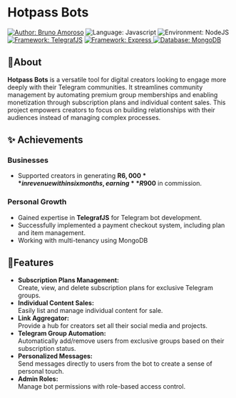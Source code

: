 
# Hotpass Bots
 
 [![Author: Bruno Amoroso](https://img.shields.io/badge/Bruno%20Amoroso-14b8a6?label=Author&style=for-the-badge)](https://www.linkedin.com/in/amorosobruno) ![Language: Javascript](https://camo.githubusercontent.com/8fc231abee75fa5f2987e9cebb639ebda239dbc077fdcf454b1de4f55043c333/68747470733a2f2f696d672e736869656c64732e696f2f7374617469632f76313f6c6162656c3d4c616e6775616765266d6573736167653d4a61766173637269707426636f6c6f723d79656c6c6f77267374796c653d666f722d7468652d6261646765266c6f676f3d4a617661536372697074) ![Environment: NodeJS](https://img.shields.io/badge/NODEJS-5FA04E?label=environment&style=for-the-badge&logo=nodedotjs) [![Framework: TelegrafJS](https://img.shields.io/badge/TelegrafJS-26A5E4?label=FRAMEWORK&style=for-the-badge&logo=telegram)](https://github.com/telegraf/telegraf) [![Framework: Express](https://img.shields.io/badge/Express-000000?label=FRAMEWORK&style=for-the-badge&logo=express)  ](https://expressjs.com/) [![Database: MongoDB](https://img.shields.io/badge/MONGODB-47A248?label=DATABASE&style=for-the-badge&logo=mongodb)  ](https://www.mongodb.com/)

## 📌About

**Hotpass Bots** is a versatile tool for digital creators looking to engage more deeply with their Telegram communities. It streamlines community management by automating premium group memberships and enabling monetization through subscription plans and individual content sales. This project empowers creators to focus on building relationships with their audiences instead of managing complex processes.

## ✨ Achievements
### Businesses
- Supported creators in generating **R$6,000** in revenue within six months, earning **R$900** in commission.

### Personal Growth
- Gained expertise in **TelegrafJS** for Telegram bot development.
- Successfully implemented a payment checkout system, including plan and item management.
- Working with multi-tenancy using MongoDB

## 🚀Features
-   **Subscription Plans Management:**  
    Create, view, and delete subscription plans for exclusive Telegram groups.
-   **Individual Content Sales:**  
    Easily list and manage individual content for sale.
-   **Link Aggregator:**  
    Provide a hub for creators set all their social media and projects.
-   **Telegram Group Automation:**  
    Automatically add/remove users from exclusive groups based on their subscription status.
-   **Personalized Messages:**  
    Send messages directly to users from the bot to create a sense of personal touch.
-   **Admin Roles:**  
    Manage bot permissions with role-based access control.
